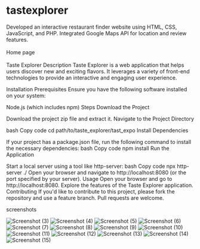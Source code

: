# tastexplorer
Developed an interactive restaurant finder website using HTML, CSS,  JavaScript, and PHP. Integrated Google Maps API for location and  review features.</br></br>
Home page</br></br>
Taste Explorer
Description
Taste Explorer is a web application that helps users discover new and exciting flavors. It leverages a variety of front-end technologies to provide an interactive and engaging user experience.

Installation
Prerequisites
Ensure you have the following software installed on your system:

Node.js (which includes npm)
Steps
Download the Project

Download the project zip file and extract it.
Navigate to the Project Directory

bash
Copy code
cd path/to/taste_explorer/tast_expo
Install Dependencies

If your project has a package.json file, run the following command to install the necessary dependencies:
bash
Copy code
npm install
Run the Application

Start a local server using a tool like http-server:
bash
Copy code
npx http-server ./
Open your browser and navigate to http://localhost:8080 (or the port specified by your server).
Usage
Open your browser and go to http://localhost:8080.
Explore the features of the Taste Explorer application.
Contributing
If you'd like to contribute to this project, please fork the repository and use a feature branch. Pull requests are welcome.

screenshots

![Screenshot (3)](https://github.com/user-attachments/assets/333de1af-c897-4e2a-9c21-35a0ad76d2bd)
![Screenshot (4)](https://github.com/user-attachments/assets/35d3b121-ab4f-43cf-83c6-60ee7a6df8d3)
![Screenshot (5)](https://github.com/user-attachments/assets/f7df0d63-d105-4f67-b12a-a9b61b4f3354)
![Screenshot (6)](https://github.com/user-attachments/assets/8d648df6-afaf-4149-a21a-88e1392c9660)
![Screenshot (7)](https://github.com/user-attachments/assets/82e81231-513d-4cef-a3e7-bc80477bc6d7)
![Screenshot (8)](https://github.com/user-attachments/assets/0b1ab1d0-b337-4cab-9b05-d0920e9b6c4c)
![Screenshot (9)](https://github.com/user-attachments/assets/67f62c8c-a36e-477b-95b9-dfa1c8b50a73)
![Screenshot (10)](https://github.com/user-attachments/assets/8f7a4477-2845-45d4-a3b0-783b216bf650)
![Screenshot (11)](https://github.com/user-attachments/assets/f420c3df-baef-42f5-90a7-f65682dd9b55)
![Screenshot (12)](https://github.com/user-attachments/assets/c8a1455d-0ad2-4eeb-b565-679b0abb4087)
![Screenshot (13)](https://github.com/user-attachments/assets/cb03ef4c-4b92-48b4-88c1-01470837078b)
![Screenshot (14)](https://github.com/user-attachments/assets/e63c45a8-05e5-41f2-bf88-bad8284e7e05)
![Screenshot (15)](https://github.com/user-attachments/assets/e2cd578e-6d9e-4e18-87a2-288c9018296b)
